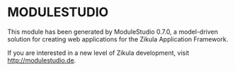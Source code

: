 # MODULESTUDIO

This module has been generated by ModuleStudio 0.7.0, a model-driven solution
for creating web applications for the Zikula Application Framework.

If you are interested in a new level of Zikula development, visit http://modulestudio.de.
